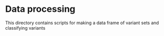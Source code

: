 # Data processing
This directory contains scripts for making a data frame of variant sets and classifying variants
